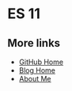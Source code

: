 # ES 11


## More links

- [GitHub Home](https://github.com/ShenBao)
- [Blog Home](https://shenbao.github.io)
- [About Me](https://shenbao.github.io/about/)
